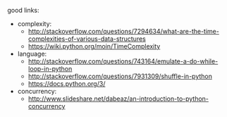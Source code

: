 good links:

- complexity:
    - http://stackoverflow.com/questions/7294634/what-are-the-time-complexities-of-various-data-structures
    - https://wiki.python.org/moin/TimeComplexity
- language:
    - http://stackoverflow.com/questions/743164/emulate-a-do-while-loop-in-python
    - http://stackoverflow.com/questions/7931309/shuffle-in-python
    - https://docs.python.org/3/
- concurrency:
    - http://www.slideshare.net/dabeaz/an-introduction-to-python-concurrency